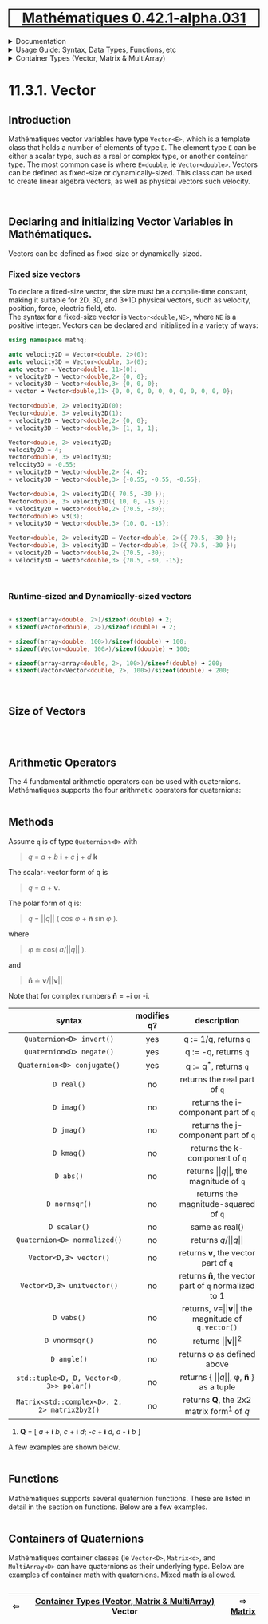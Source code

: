 [<h1 style='border: 2px solid; text-align: center'>Mathématiques 0.42.1-alpha.031</h1>](../../../../README.md)

<details>

<summary>Documentation</summary>

# [Documentation](../../../README.md)<br>
Chapter 1. [License](../../../license/README.md)<br>
Chapter 2. [About](../../../about/README.md)<br>
Chapter 3. [Why?](../../../why/README.md)<br>
Chapter 4. [Objectives](../../../objectives/README.md)<br>
Chapter 5. [Versioning](../../../versioning/README.md)<br>
Chapter 6. [Status & Release Notes](../../../status-release/README.md)<br>
Chapter 7. [Upcoming Development](../../../development-schedule/README.md)<br>
Chapter 8. [Introduction with Examples](../../../intro/README.md)<br>
Chapter 9. [Installation](../../../installation/README.md)<br>
Chapter 10. [Your First Mathématiques Project](../../../first-project/README.md)<br>
Chapter 11. _Usage Guide: Syntax, Data Types, Functions, etc_ <br>
Chapter 12. [Benchmarks](../../../benchmarks/README.md)<br>
Chapter 13. [Tests](../../../test/README.md)<br>
Chapter 14. [Developer Guide: Modifying and Extending Mathématiques](../../../developer-guide/README.md)<br>


</details>



<details>

<summary>Usage Guide: Syntax, Data Types, Functions, etc</summary>

# [11. Usage Guide: Syntax, Data Types, Functions, etc](../../README.md)<br>
11.1. [Usage Guide Notation](../../notation/README.md)<br>
11.2. [Scalar Types (Real, Imaginary, Complex & Quaternion)](../../numbers/README.md)<br>
11.3. _Container Types (Vector, Matrix & MultiArray)_ <br>
11.4. [Operators](../../operators/README.md)<br>
11.5. [Functions](../../functions/README.md)<br>
11.6. [Linear Algebra](../../linear-algebra/README.md)<br>
11.7. [Indexing, Masks, and Sorting](../../indexing-sorting/README.md)<br>
11.8. [Ranges and Grids](../../ranges-grids/README.md)<br>
11.9. [Calculus](../../calculus/README.md)<br>
11.10. [Vector Calculus](../../vector-calculus/README.md)<br>
11.11. [MultiArray Calculus](../../tensor-calculus/README.md)<br>
11.12. [Display of Results](../../display/README.md)<br>
11.13. [FILE I/O](../../file-io/README.md)<br>
11.14. [Debug Modes](../../debug/README.md)<br>


</details>



<details>

<summary>Container Types (Vector, Matrix & MultiArray)</summary>

# [11.3. Container Types (Vector, Matrix & MultiArray)](../README.md)<br>

11.3.1. _Vector_ <br>
11.3.2. [Matrix](../matrix/README.md)<br>
11.3.3. [MultiArray](../multi-array/README.md)<br>


</details>



# 11.3.1. Vector



## Introduction
Mathématiques vector variables have type `Vector<E>`, which is a template class that holds a number of elements of type `E`.
The element type `E` can be either a scalar type, such as a real or complex type, or another container type.
The most common case is where `E=double`, ie `Vector<double>`.
Vectors can be defined as fixed-size or dynamically-sized.
This class can be used to create linear algebra vectors, as well as physical vectors such velocity.



<br>

## Declaring and initializing Vector Variables in Mathématiques.
Vectors can be defined as fixed-size or dynamically-sized.
### Fixed size vectors
To declare a fixed-size vector, the size must be a complie-time constant, making it suitable for 2D, 3D, and 3+1D physical vectors, such as velocity, position, force, electric field, etc.  
The syntax for a fixed-size vector is `Vector<double,NE>`, where `NE` is a positive integer.
Vectors can be declared and initialized in a variety of ways:


```C++
using namespace mathq;

auto velocity2D = Vector<double, 2>(0);
auto velocity3D = Vector<double, 3>(0);
auto vector = Vector<double, 11>(0);
☀ velocity2D ➜ Vector<double,2> {0, 0};
☀ velocity3D ➜ Vector<double,3> {0, 0, 0};
☀ vector ➜ Vector<double,11> {0, 0, 0, 0, 0, 0, 0, 0, 0, 0, 0};

Vector<double, 2> velocity2D(0);
Vector<double, 3> velocity3D(1);
☀ velocity2D ➜ Vector<double,2> {0, 0};
☀ velocity3D ➜ Vector<double,3> {1, 1, 1};

Vector<double, 2> velocity2D;
velocity2D = 4;
Vector<double, 3> velocity3D;
velocity3D = -0.55;
☀ velocity2D ➜ Vector<double,2> {4, 4};
☀ velocity3D ➜ Vector<double,3> {-0.55, -0.55, -0.55};

Vector<double, 2> velocity2D({ 70.5, -30 });
Vector<double, 3> velocity3D({ 10, 0, -15 });
☀ velocity2D ➜ Vector<double,2> {70.5, -30};
Vector<double> v3(3);
☀ velocity3D ➜ Vector<double,3> {10, 0, -15};

Vector<double, 2> velocity2D = Vector<double, 2>({ 70.5, -30 });
Vector<double, 3> velocity3D = Vector<double, 3>({ 70.5, -30 });
☀ velocity2D ➜ Vector<double,2> {70.5, -30};
☀ velocity3D ➜ Vector<double,3> {70.5, -30, -15};
```



<br>

### Runtime-sized and Dynamically-sized vectors


```C++

☀ sizeof(array<double, 2>)/sizeof(double) ➜ 2;
☀ sizeof(Vector<double, 2>)/sizeof(double) ➜ 2;

☀ sizeof(array<double, 100>)/sizeof(double) ➜ 100;
☀ sizeof(Vector<double, 100>)/sizeof(double) ➜ 100;

☀ sizeof(array<array<double, 2>, 100>)/sizeof(double) ➜ 200;
☀ sizeof(Vector<Vector<double, 2>, 100>)/sizeof(double) ➜ 200;
```

<br>

## Size of Vectors


```C++
```

<br>

## Arithmetic Operators
The 4 fundamental arithmetic operators can be used with quaternions.
Mathématiques supports the four arithmetic operators for quaternions:

```C++
```
## Methods
Assume `q`  is of type `Quaternion<D>` with 

> _q_ = _a_ + _b_ **i** + _c_ **j** + _d_ **k** 

The scalar+vector form of q is 

>  _q_ = _a_ + **v**. 

The polar form of q is: 

> _q_ = ||_q_|| ( cos _φ_ + **n̂** sin _φ_ ). 

where  

> _φ_ ≐  cos<sup-1></sup>( _a_/||_q_|| ). 

and  

> **n̂** ≐ **v**/||**v**||

Note that for complex numbers **n̂** = +i or -i.  

| syntax | modifies q? | description | 
| :---: | :---: | :---: | 
| `Quaternion<D> invert()` | yes | q := 1/q, returns `q` | 
| `Quaternion<D> negate()` | yes | q := -q, returns `q` | 
| `Quaternion<D> conjugate()` | yes | q := q<sup>*</sup>, returns `q` | 
| `D real()` | no | returns the real part of `q` | 
| `D imag()` | no | returns the i-component part of `q` | 
| `D jmag()` | no | returns the j-component part of `q` | 
| `D kmag()` | no | returns the k-component of `q` | 
| `D abs()` | no | returns \|\|_q_\|\|, the magnitude of `q` | 
| `D normsqr()` | no | returns the magnitude-squared of `q` | 
| `D scalar()` | no | same as real() | 
| `Quaternion<D> normalized()` | no | returns _q_/\|\|_q_\|\| | 
| `Vector<D,3> vector()` | no | returns **v**, the vector part of `q` | 
| `Vector<D,3> unitvector()` | no | returns **n̂**, the vector part of `q` normalized to 1 | 
| `D vabs()` | no | returns, _v_=\|\|**v**\|\| the magnitude of `q.vector()` | 
| `D vnormsqr()` | no | returns \|\|**v**\|\|<sup>2</sup> | 
| `D angle()` | no | returns φ as defined above | 
| `std::tuple<D, D, Vector<D, 3>> polar()` | no | returns { \|\|_q_\|\|, φ, **n̂** } as a tuple | 
| `Matrix<std::complex<D>, 2, 2> matrix2by2()` | no | returns **Q**, the 2x2 matrix form<sup>1</sup> of _q_ | 

1. **Q** = [  _a_ + **i** _b_,  _c_ + **i** _d_; 
             -_c_ + **i** _d_,  _a_ - **i** _b_  ]

A few examples are shown below.

```C++
```
## Functions

Mathématiques supports several quaternion functions.  These are listed in detail in the section on functions.
Below are a few examples.



```C++
```
## Containers of Quaternions

Mathématiques container classes (ie `Vector<D>`, `Matrix<d>`, and `MultiArray<D>` can have quaternions as their underlying type.
Below are examples of container math with quaternions.  Mixed math is allowed.


```C++
```


| ⇦ <br />  | [Container Types (Vector, Matrix & MultiArray)](../README.md)<br />Vector<br /><img width=1000/> | ⇨ <br />[Matrix](../matrix/README.md)   |
| ------------ | :-------------------------------: | ------------ |

